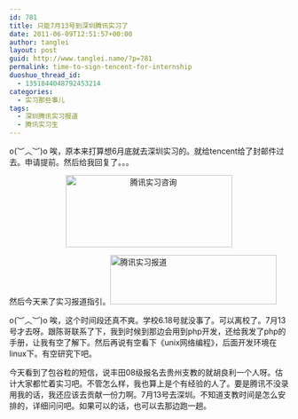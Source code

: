 ```yaml
---
id: 781
title: 只能7月13号到深圳腾讯实习了
date: 2011-06-09T12:51:57+00:00
author: tanglei
layout: post
guid: http://www.tanglei.name/?p=781
permalink: time-to-sign-tencent-for-internship
duoshuo_thread_id:
  - 1351844048792453214
categories:
  - 实习那些事儿
tags:
  - 深圳腾讯实习报道
  - 腾讯实习生
---
```

o(︶︿︶)o 唉，原本来打算想6月底就去深圳实习的。就给tencent给了封邮件过去。申请提前。然后给我回复了。。。

<p style="text-align: center;">
  <a href="http://www.tanglei.name/wp-content/uploads/2011/06/tencent-response-my-time-consult.jpg"><img class="aligncenter size-medium wp-image-782" title="tencent-response-my-time-consult" src="http://www.tanglei.name/wp-content/uploads/2011/06/tencent-response-my-time-consult-300x130.jpg" alt="腾讯实习咨询" width="300" height="130" /></a>
</p>

<p style="text-align: left;">
  然后今天来了实习报道指引。<a href="http://www.tanglei.name/wp-content/uploads/2011/06/tencent-time-to-sign.jpg"><img class="aligncenter size-medium wp-image-783" title="tencent-time-to-sign" src="http://www.tanglei.name/wp-content/uploads/2011/06/tencent-time-to-sign-300x89.jpg" alt="腾讯实习报道" width="300" height="89" /></a>
</p>

o(︶︿︶)o 唉，这个时间段还真不爽。学校6.18号就没事了。可以离校了。7月13号才去呀。跟陈哥联系了下，我到时候到那边会用到php开发，还给我发了php的手册，让我有空了解下。然后再说有空看下《unix网络编程》，后面开发环境在linux下。有空研究下吧。

今天看到了包谷粒的短信，说丰田08级报名去贵州支教的就胡良利一个人呀。估计大家都忙着实习吧。不管怎么样，我也算上是个有经验的人了。要是腾讯不没录用我的话，我还应该去贡献一份力啊。7月13号去深圳。不知道支教时间是怎么安排的，详细问问吧。如果可以的话，也可以去那边跑一趟。

&nbsp;
